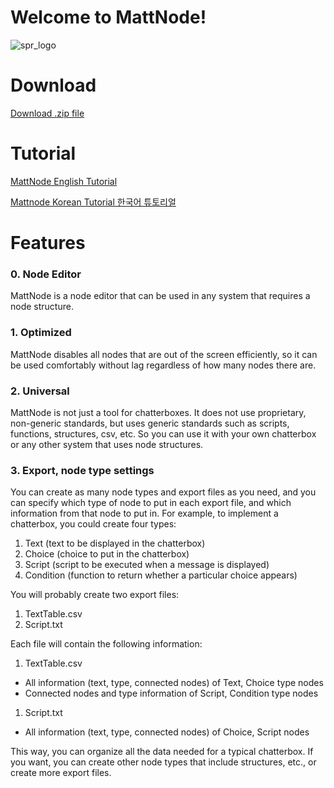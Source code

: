 # Welcome to MattNode!

![spr_logo](https://github.com/user-attachments/assets/6760c6d5-9f28-47a4-8fc4-5b6deaae7c4a)

# Download

[Download .zip file](https://drive.google.com/file/d/1088BGTy-44ThtOLXyUbOEmx09ZzSHPb3/view?usp=sharing)

# Tutorial

[MattNode English Tutorial](https://www.notion.so/MattNode-English-Tutorial-958fdf74e0404d73a54edf12dc0ada78?pvs=21)

[Mattnode Korean Tutorial 한국어 튜토리얼](https://www.notion.so/Mattnode-Korean-Tutorial-b3c515eaa1294721aaf84217837793c9?pvs=21)

# Features

### 0. Node Editor

MattNode is a node editor that can be used in any system that requires a node structure.

### 1. Optimized

MattNode disables all nodes that are out of the screen efficiently, so it can be used comfortably without lag regardless of how many nodes there are.

### 2. U**niversal**

MattNode is not just a tool for chatterboxes. It does not use proprietary, non-generic standards, but uses generic standards such as scripts, functions, structures, csv, etc. So you can use it with your own chatterbox or any other system that uses node structures.

### 3. Export, node type settings

You can create as many node types and export files as you need, and you can specify which type of node to put in each export file, and which information from that node to put in.
For example, to implement a chatterbox, you could create four types:

1. Text (text to be displayed in the chatterbox)
2. Choice (choice to put in the chatterbox)
3. Script (script to be executed when a message is displayed)
4. Condition (function to return whether a particular choice appears)

You will probably create two export files:

1. TextTable.csv
2. Script.txt

Each file will contain the following information:

1. TextTable.csv
- All information (text, type, connected nodes) of Text, Choice type nodes
- Connected nodes and type information of Script, Condition type nodes
1. Script.txt
- All information (text, type, connected nodes) of Choice, Script nodes

This way, you can organize all the data needed for a typical chatterbox. If you want, you can create other node types that include structures, etc., or create more export files.
